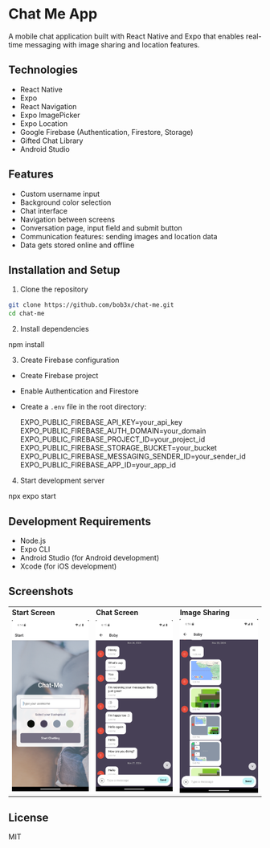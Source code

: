 # Chat Me App

A mobile chat application built with React Native and Expo that enables real-time messaging with image sharing and location features.

## Technologies

-   React Native
-   Expo
-   React Navigation
-   Expo ImagePicker
-   Expo Location
-   Google Firebase (Authentication, Firestore, Storage)
-   Gifted Chat Library
-   Android Studio

## Features

-   Custom username input
-   Background color selection
-   Chat interface
-   Navigation between screens
-   Conversation page, input field and submit button
-   Communication features: sending images and location data
-   Data gets stored online and offline

## Installation and Setup

1. Clone the repository

```bash
git clone https://github.com/bob3x/chat-me.git
cd chat-me
```

2. Install dependencies

npm install

3. Create Firebase configuration

-   Create Firebase project
-   Enable Authentication and Firestore
-   Create a `.env` file in the root directory:

    EXPO_PUBLIC_FIREBASE_API_KEY=your_api_key
    EXPO_PUBLIC_FIREBASE_AUTH_DOMAIN=your_domain
    EXPO_PUBLIC_FIREBASE_PROJECT_ID=your_project_id
    EXPO_PUBLIC_FIREBASE_STORAGE_BUCKET=your_bucket
    EXPO_PUBLIC_FIREBASE_MESSAGING_SENDER_ID=your_sender_id
    EXPO_PUBLIC_FIREBASE_APP_ID=your_app_id

4. Start development server

npx expo start

## Development Requirements

-   Node.js
-   Expo CLI
-   Android Studio (for Android development)
-   Xcode (for iOS development)

## Screenshots

<table>
  <tr>
    <td><strong>Start Screen</strong></td>
    <td><strong>Chat Screen</strong></td>
    <td><strong>Image Sharing</strong></td>
  </tr>
  <tr>
    <td>
      <img src="./assets/screenshots/start-screen.png" width="250" alt="Start Screen"/>
    </td>
    <td>
      <img src="./assets/screenshots/chat-screen.png" width="250" alt="Chat Screen"/>
    </td>
    <td>
      <img src="./assets/screenshots/image-sharing.png" width="250" alt="Image Sharing"/>
    </td>
  </tr>
</table>

## License

MIT

